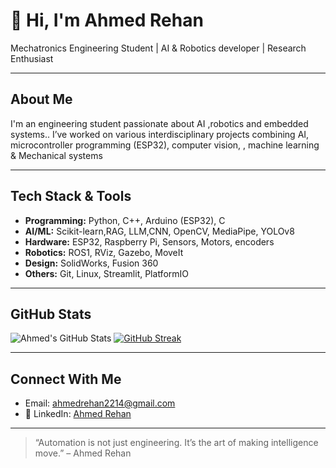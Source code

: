 # 👋 Hi, I'm Ahmed Rehan

 Mechatronics Engineering Student |  AI & Robotics developer |  Research Enthusiast

---

##  About Me

I'm an engineering student passionate about AI ,robotics and embedded systems.. I’ve worked on various interdisciplinary projects combining AI, microcontroller programming (ESP32), computer vision, , machine learning & Mechanical systems




---

##  Tech Stack & Tools

- **Programming:** Python, C++, Arduino (ESP32), C
- **AI/ML:** Scikit-learn,RAG, LLM,CNN, OpenCV, MediaPipe, YOLOv8
- **Hardware:** ESP32, Raspberry Pi, Sensors, Motors, encoders
- **Robotics:** ROS1, RViz, Gazebo, MoveIt
- **Design:** SolidWorks, Fusion 360
- **Others:** Git, Linux, Streamlit, PlatformIO

---

##  GitHub Stats

![Ahmed's GitHub Stats](https://github-readme-stats.vercel.app/api?username=AhmedRehaan1&show_icons=true&count_private=true&v=3)
[![GitHub Streak](https://streak-stats.demolab.com/?user=AhmedRehaan1&theme=tokyonight)](https://git.io/streak-stats)

---

##  Connect With Me

-  Email: ahmedrehan2214@gmail.com  
- 💼 LinkedIn: [Ahmed Rehan](https://www.linkedin.com/in/ahmed-rehan-080604267/)

---

> “Automation is not just engineering. It’s the art of making intelligence move.” – Ahmed Rehan
